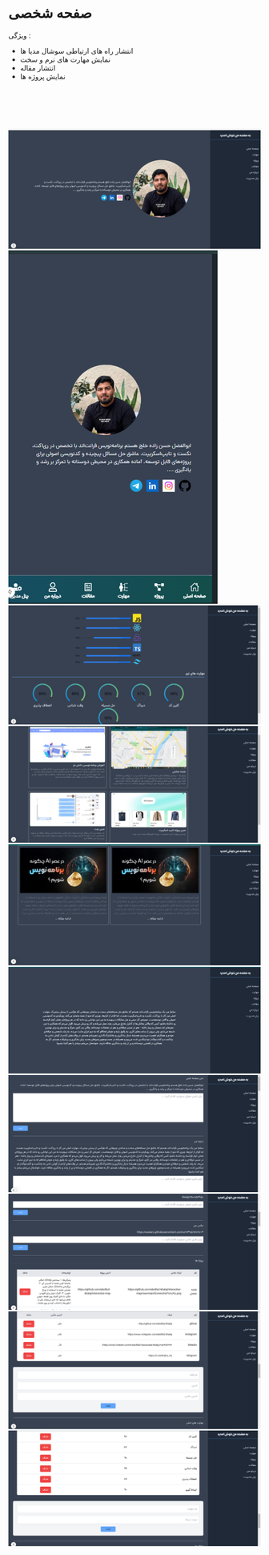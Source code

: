 # صفحه شخصی

ویژگی :
<ul>
  <li>انتشار راه های ارتیاطی سوشال مدیا ها</li>
  <li>نمایش مهارت های نرم و سخت</li>
  <li>انتشار مقاله </li>
  <li>نمایش پروژه ها</li>

</ul>
<br><br><br><br><br>

<img src="https://github.com/abolfazl-khalaj/personal-page/blob/main/screenshotPages/Screenshot%20(97).png">
<div>
  <img src="https://github.com/abolfazl-khalaj/personal-page/blob/main/screenshotPages/Screenshot%20(106).png">
</div>

<img src="https://github.com/abolfazl-khalaj/personal-page/blob/main/screenshotPages/Screenshot%20(98).png">
<img src="https://github.com/abolfazl-khalaj/personal-page/blob/main/screenshotPages/Screenshot%20(99).png">
<img src="https://github.com/abolfazl-khalaj/personal-page/blob/main/screenshotPages/Screenshot%20(100).png">
<img src="https://github.com/abolfazl-khalaj/personal-page/blob/main/screenshotPages/Screenshot%20(101).png">
<img src="https://github.com/abolfazl-khalaj/personal-page/blob/main/screenshotPages/Screenshot%20(102).png">
<img src="https://github.com/abolfazl-khalaj/personal-page/blob/main/screenshotPages/Screenshot%20(103).png">
<img src="https://github.com/abolfazl-khalaj/personal-page/blob/main/screenshotPages/Screenshot%20(104).png">
<img src="https://github.com/abolfazl-khalaj/personal-page/blob/main/screenshotPages/Screenshot%20(105).png">
